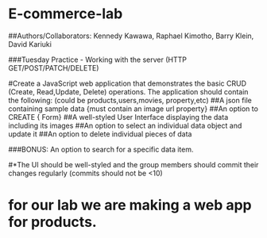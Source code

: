 # E-commerce-lab
##Authors/Collaborators: Kennedy Kawawa, Raphael Kimotho, Barry Klein, David Kariuki


###Tuesday Practice - Working with the server (HTTP GET/POST/PATCH/DELETE) 

#Create a JavaScript web application that demonstrates the basic CRUD (Create, Read,Update, Delete) operations. The application should contain the following:  (could be products,users,movies, property,etc)
##A json file containing sample data {must contain an image url property}
##An option to CREATE { Form} 
##A well-styled User Interface displaying the data including its images 
##An option to select an individual data object and update it
##An option to delete individual pieces of data

###BONUS: An option to search for a specific data item. 

#*The UI should be well-styled and the group members should commit their changes regularly (commits should not be <10) 
# for our lab we are making a web app for products.

 